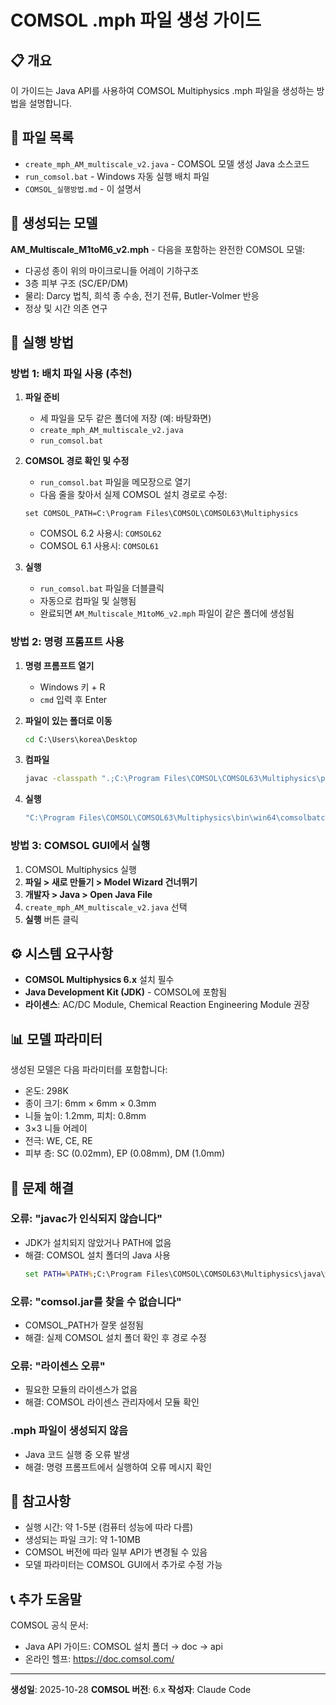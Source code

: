 # COMSOL .mph 파일 생성 가이드

## 📋 개요
이 가이드는 Java API를 사용하여 COMSOL Multiphysics .mph 파일을 생성하는 방법을 설명합니다.

## 📁 파일 목록
- `create_mph_AM_multiscale_v2.java` - COMSOL 모델 생성 Java 소스코드
- `run_comsol.bat` - Windows 자동 실행 배치 파일
- `COMSOL_실행방법.md` - 이 설명서

## 🎯 생성되는 모델
**AM_Multiscale_M1toM6_v2.mph** - 다음을 포함하는 완전한 COMSOL 모델:
- 다공성 종이 위의 마이크로니들 어레이 기하구조
- 3층 피부 구조 (SC/EP/DM)
- 물리: Darcy 법칙, 희석 종 수송, 전기 전류, Butler-Volmer 반응
- 정상 및 시간 의존 연구

## 🚀 실행 방법

### 방법 1: 배치 파일 사용 (추천)

1. **파일 준비**
   - 세 파일을 모두 같은 폴더에 저장 (예: 바탕화면)
   - `create_mph_AM_multiscale_v2.java`
   - `run_comsol.bat`

2. **COMSOL 경로 확인 및 수정**
   - `run_comsol.bat` 파일을 메모장으로 열기
   - 다음 줄을 찾아서 실제 COMSOL 설치 경로로 수정:
   ```batch
   set COMSOL_PATH=C:\Program Files\COMSOL\COMSOL63\Multiphysics
   ```
   - COMSOL 6.2 사용시: `COMSOL62`
   - COMSOL 6.1 사용시: `COMSOL61`

3. **실행**
   - `run_comsol.bat` 파일을 더블클릭
   - 자동으로 컴파일 및 실행됨
   - 완료되면 `AM_Multiscale_M1toM6_v2.mph` 파일이 같은 폴더에 생성됨

### 방법 2: 명령 프롬프트 사용

1. **명령 프롬프트 열기**
   - Windows 키 + R
   - `cmd` 입력 후 Enter

2. **파일이 있는 폴더로 이동**
   ```cmd
   cd C:\Users\korea\Desktop
   ```

3. **컴파일**
   ```cmd
   javac -classpath ".;C:\Program Files\COMSOL\COMSOL63\Multiphysics\plugins\*" create_mph_AM_multiscale_v2.java
   ```

4. **실행**
   ```cmd
   "C:\Program Files\COMSOL\COMSOL63\Multiphysics\bin\win64\comsolbatch.exe" -classpath ".;C:\Program Files\COMSOL\COMSOL63\Multiphysics\plugins\*" create_mph_AM_multiscale_v2
   ```

### 방법 3: COMSOL GUI에서 실행

1. COMSOL Multiphysics 실행
2. **파일 > 새로 만들기 > Model Wizard 건너뛰기**
3. **개발자 > Java > Open Java File**
4. `create_mph_AM_multiscale_v2.java` 선택
5. **실행** 버튼 클릭

## ⚙️ 시스템 요구사항

- **COMSOL Multiphysics 6.x** 설치 필수
- **Java Development Kit (JDK)** - COMSOL에 포함됨
- **라이센스**: AC/DC Module, Chemical Reaction Engineering Module 권장

## 📊 모델 파라미터

생성된 모델은 다음 파라미터를 포함합니다:
- 온도: 298K
- 종이 크기: 6mm × 6mm × 0.3mm
- 니들 높이: 1.2mm, 피치: 0.8mm
- 3×3 니들 어레이
- 전극: WE, CE, RE
- 피부 층: SC (0.02mm), EP (0.08mm), DM (1.0mm)

## 🔧 문제 해결

### 오류: "javac가 인식되지 않습니다"
- JDK가 설치되지 않았거나 PATH에 없음
- 해결: COMSOL 설치 폴더의 Java 사용
  ```cmd
  set PATH=%PATH%;C:\Program Files\COMSOL\COMSOL63\Multiphysics\java\win64\jre\bin
  ```

### 오류: "comsol.jar를 찾을 수 없습니다"
- COMSOL_PATH가 잘못 설정됨
- 해결: 실제 COMSOL 설치 폴더 확인 후 경로 수정

### 오류: "라이센스 오류"
- 필요한 모듈의 라이센스가 없음
- 해결: COMSOL 라이센스 관리자에서 모듈 확인

### .mph 파일이 생성되지 않음
- Java 코드 실행 중 오류 발생
- 해결: 명령 프롬프트에서 실행하여 오류 메시지 확인

## 📝 참고사항

- 실행 시간: 약 1-5분 (컴퓨터 성능에 따라 다름)
- 생성되는 파일 크기: 약 1-10MB
- COMSOL 버전에 따라 일부 API가 변경될 수 있음
- 모델 파라미터는 COMSOL GUI에서 추가로 수정 가능

## 📞 추가 도움말

COMSOL 공식 문서:
- Java API 가이드: COMSOL 설치 폴더 → doc → api
- 온라인 헬프: https://doc.comsol.com/

---
**생성일**: 2025-10-28
**COMSOL 버전**: 6.x
**작성자**: Claude Code
